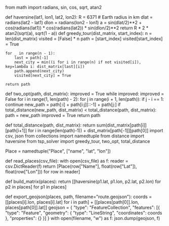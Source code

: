 from math import radians, sin, cos, sqrt, atan2

def haversine(lat1, lon1, lat2, lon2):
    R = 6371  # Earth radius in km
    dlat = radians(lat2 - lat1)
    dlon = radians(lon2 - lon1)
    a = sin(dlat/2)**2 + cos(radians(lat1)) * cos(radians(lat2)) * sin(dlon/2)**2
    return R * 2 * atan2(sqrt(a), sqrt(1 - a))
def greedy_tour(dist_matrix, start_index):
    n = len(dist_matrix)
    visited = [False] * n
    path = [start_index]
    visited[start_index] = True

    for _ in range(n - 1):
        last = path[-1]
        next_city = min((i for i in range(n) if not visited[i]), key=lambda i: dist_matrix[last][i])
        path.append(next_city)
        visited[next_city] = True

    return path

def two_opt(path, dist_matrix):
    improved = True
    while improved:
        improved = False
        for i in range(1, len(path) - 2):
            for j in range(i + 1, len(path)):
                if j - i == 1: continue
                new_path = path[:i] + path[i:j][::-1] + path[j:]
                if total_distance(new_path, dist_matrix) < total_distance(path, dist_matrix):
                    path = new_path
                    improved = True
    return path

def total_distance(path, dist_matrix):
    return sum(dist_matrix[path[i]][path[i+1]] for i in range(len(path)-1)) + dist_matrix[path[-1]][path[0]]
import csv, json
from collections import namedtuple
from distance import haversine
from tsp_solver import greedy_tour, two_opt, total_distance

Place = namedtuple("Place", ["name", "lat", "lon"])

def read_places(csv_file):
    with open(csv_file) as f:
        reader = csv.DictReader(f)
        return [Place(row["Name"], float(row["Lat"]), float(row["Lon"])) for row in reader]

def build_matrix(places):
    return [[haversine(p1.lat, p1.lon, p2.lat, p2.lon) for p2 in places] for p1 in places]

def export_geojson(places, path, filename="route.geojson"):
    coords = [[places[i].lon, places[i].lat] for i in path] + [[places[path[0]].lon, places[path[0]].lat]]
    geojson = {
        "type": "FeatureCollection",
        "features": [{
            "type": "Feature",
            "geometry": {
                "type": "LineString",
                "coordinates": coords
            },
            "properties": {}
        }]
    }
    with open(filename, "w") as f:
        json.dump(geojson, f)
